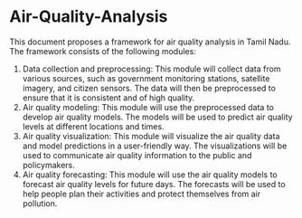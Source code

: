 # Air-Quality-Analysis
This document proposes a framework for air quality analysis in Tamil Nadu. The framework consists of the following modules:
1.	Data collection and preprocessing: This module will collect data from various sources, such as government monitoring stations, satellite imagery, and citizen sensors. The data will then be preprocessed to ensure that it is consistent and of high quality.
2.	Air quality modeling: This module will use the preprocessed data to develop air quality models. The models will be used to predict air quality levels at different locations and times.
3.	Air quality visualization: This module will visualize the air quality data and model predictions in a user-friendly way. The visualizations will be used to communicate air quality information to the public and policymakers.
4.	Air quality forecasting: This module will use the air quality models to forecast air quality levels for future days. The forecasts will be used to help people plan their activities and protect themselves from air pollution.
